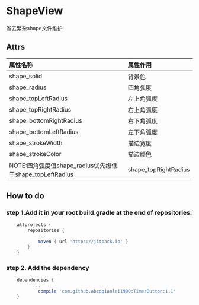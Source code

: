 # ShapeView
省去繁杂shape文件维护
## Attrs
|属性名称|属性作用|
|:----|:------|
|shape_solid|背景色|
|shape_radius|四角弧度|
|shape_topLeftRadius|左上角弧度|
|shape_topRightRadius|右上角弧度|
|shape_bottomRightRadius|右下角弧度|
|shape_bottomLeftRadius|左下角弧度|
|shape_strokeWidth|描边宽度|
|shape_strokeColor|描边颜色|
NOTE:四角弧度值shape_radius优先级低于shape_topLeftRadius|shape_topRightRadius|shape_bottomRightRadius|shape_bottomLeftRadius

## How to do
### step 1.Add it in your root build.gradle at the end of repositories:
```groovy
	allprojects {
		repositories {
			...
			maven { url 'https://jitpack.io' }
		}
	}
```
### step 2. Add the dependency
```groovy
	dependencies {
          ...
	        compile 'com.github.abcdqianlei1990:TimerButton:1.1'
	}
```

